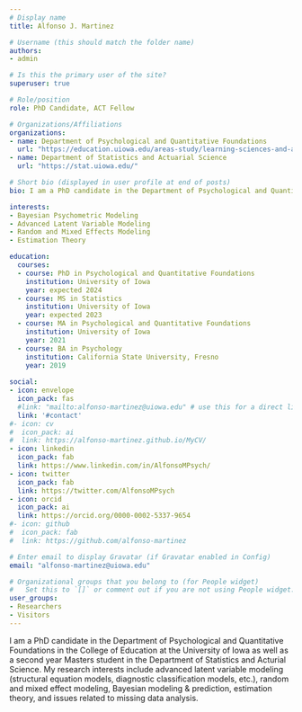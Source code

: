```yaml
---
# Display name
title: Alfonso J. Martinez

# Username (this should match the folder name)
authors:
- admin

# Is this the primary user of the site?
superuser: true

# Role/position
role: PhD Candidate, ACT Fellow

# Organizations/Affiliations
organizations:
- name: Department of Psychological and Quantitative Foundations
  url: "https://education.uiowa.edu/areas-study/learning-sciences-and-assessment/educational-measurement-and-statistics"
- name: Department of Statistics and Actuarial Science
  url: "https://stat.uiowa.edu/"

# Short bio (displayed in user profile at end of posts)
bio: I am a PhD candidate in the Department of Psychological and Quantitative Foundations in the College of Education at the University of Iowa as well as a second year Masters student in the Department of Statistics and Acturial Science. My research interest primarily lie in the development and application of advanced latent variable models for the social, behavioral, psychological sciences. 

interests:
- Bayesian Psychometric Modeling
- Advanced Latent Variable Modeling
- Random and Mixed Effects Modeling
- Estimation Theory

education:
  courses:
  - course: PhD in Psychological and Quantitative Foundations
    institution: University of Iowa
    year: expected 2024
  - course: MS in Statistics
    institution: University of Iowa
    year: expected 2023
  - course: MA in Psychological and Quantitative Foundations
    institution: University of Iowa
    year: 2021
  - course: BA in Psychology
    institution: California State University, Fresno
    year: 2019
    
social:
- icon: envelope
  icon_pack: fas
  #link: "mailto:alfonso-martinez@uiowa.edu" # use this for a direct link
  link: '#contact'
#- icon: cv
#  icon_pack: ai
#  link: https://alfonso-martinez.github.io/MyCV/
- icon: linkedin
  icon_pack: fab
  link: https://www.linkedin.com/in/AlfonsoMPsych/
- icon: twitter
  icon_pack: fab
  link: https://twitter.com/AlfonsoMPsych
- icon: orcid
  icon_pack: ai
  link: https://orcid.org/0000-0002-5337-9654
#- icon: github
#  icon_pack: fab
#  link: https://github.com/alfonso-martinez

# Enter email to display Gravatar (if Gravatar enabled in Config)
email: "alfonso-martinez@uiowa.edu"

# Organizational groups that you belong to (for People widget)
#   Set this to `[]` or comment out if you are not using People widget.
user_groups:
- Researchers
- Visitors
---
```


I am a PhD candidate in the Department of Psychological and Quantitative Foundations in the College of Education at the University of Iowa as well as a second year Masters student in the Department of Statistics and Acturial Science. My research interests include advanced latent variable modeling (structural equation models, diagnostic classification models, etc.), random and mixed effect modeling, Bayesian modeling & prediction, estimation theory, and issues related to missing data analysis. 
